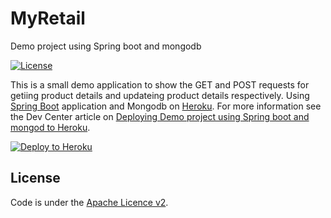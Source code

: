 # MyRetail

Demo project using Spring boot and mongodb

[![License](http://img.shields.io/:license-apache-blue.svg)](http://www.apache.org/licenses/LICENSE-2.0.html)

This is a small demo application to show the GET and POST requests for getiing product details and updateing product details respectively. Using  [Spring Boot](http://projects.spring.io/spring-boot/)
application and Mongodb on [Heroku](http://heroku.com). For more information see the Dev Center article on 
[Deploying Demo project using Spring boot and mongod to Heroku](https://dashboard.heroku.com/apps/myretailonline).

[![Deploy to Heroku](https://www.herokucdn.com/deploy/button.png)](https://heroku.com/deploy)

## License

Code is under the [Apache Licence v2](https://www.apache.org/licenses/LICENSE-2.0.txt).
